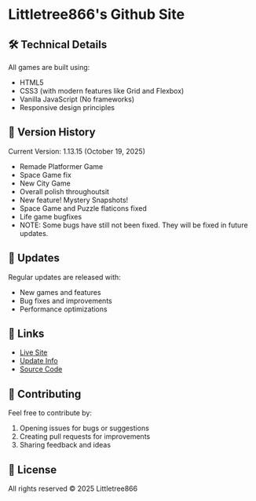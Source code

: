 # Littletree866's Github Site

## 🛠️ Technical Details

All games are built using:
- HTML5
- CSS3 (with modern features like Grid and Flexbox)
- Vanilla JavaScript (No frameworks)
- Responsive design principles

## 🔄 Version History

Current Version: 1.13.15 (October 19, 2025)
- Remade Platformer Game
- Space Game fix
- New City Game
- Overall polish throughoutsit
- New feature! Mystery Snapshots!
- Space Game and Puzzle flaticons fixed
- Life game bugfixes
- NOTE: Some bugs have still not been fixed. They will be fixed in future updates.

## 📅 Updates

Regular updates are released with:
- New games and features
- Bug fixes and improvements
- Performance optimizations

## 🔗 Links

- [Live Site](https://littletree866.github.io)
- [Update Info](https://littletree866.github.io/updateinfo.html)
- [Source Code](https://github.com/littletree866/website)

## 🤝 Contributing

Feel free to contribute by:
1. Opening issues for bugs or suggestions
2. Creating pull requests for improvements
3. Sharing feedback and ideas

## 📜 License

All rights reserved © 2025 Littletree866
